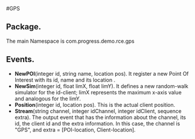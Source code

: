 #GPS

## Package.
The main Namespace is com.progress.demo.rce.gps

## Events.

* **NewPOI**(integer id, string name, location pos). It register a new Point Of Interest with its id, name and its location .
* **NewSim**(integer id, float limX, float limY). It defines a new random-walk simulator for the id-client; limX represents the maximum x-axis value and analogous for the limY.
* **Position**(integer id, location pos). This is the actual client position.
* **Stream**(string channel, integer idChannel, integer idClient, sequence<string> extra). The output event that has the information about the channel, its id, the client id and the extra information.
In this case, the channel is "GPS", and extra = [POI-location, Client-location].



